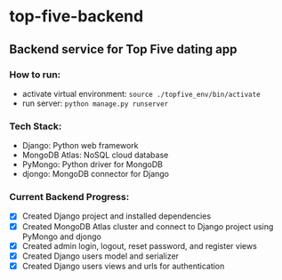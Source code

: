 # top-five-backend

## Backend service for Top Five dating app

### How to run:

- activate virtual environment: `source ./topfive_env/bin/activate`
- run server: `python manage.py runserver`

### Tech Stack:

- Django: Python web framework
- MongoDB Atlas: NoSQL cloud database
- PyMongo: Python driver for MongoDB
- djongo: MongoDB connector for Django


### Current Backend Progress:
- [x] Created Django project and installed dependencies
- [x] Created MongoDB Atlas cluster and connect to Django project using PyMongo and djongo
- [x] Created admin login, logout, reset password, and register views
- [x] Created Django users model and serializer
- [x] Created Django users views and urls for authentication

